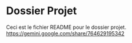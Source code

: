 ﻿# Dossier Projet
Ceci est le fichier README pour le dossier projet.
https://gemini.google.com/share/764629195342